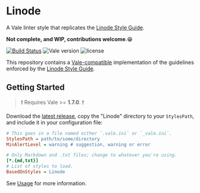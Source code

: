 # Linode

A Vale linter style that replicates the [Linode Style Guide](https://www.linode.com/docs/linode-writers-formatting-guide/).

__Not complete, and WIP, contributions welcome__.😁

[![Build Status](https://travis-ci.org/testthedocs/Linode.svg?branch=master)](https://travis-ci.org/testthedocs/Linode) ![Vale version](https://img.shields.io/badge/vale-%3E%3D%20v1.7.0-blue.svg) ![license](https://img.shields.io/github/license/mashape/apistatus.svg)

This repository contains a [Vale-compatible](https://github.com/errata-ai/vale) implementation of the guidelines enforced by the [Linode Style Guide](https://www.linode.com/docs/linode-writers-formatting-guide/).

## Getting Started

> :exclamation: Requires Vale >= **1.7.0**. :exclamation:

Download the [latest release](https://github.com/testthedocs/Linode/releases), copy the "Linode" directory to your `StylesPath`, and include it in your configuration file:

```ini
# This goes in a file named either `.vale.ini` or `_vale.ini`.
StylesPath = path/to/some/directory
MinAlertLevel = warning # suggestion, warning or error

# Only Markdown and .txt files; change to whatever you're using.
[*.{md,txt}]
# List of styles to load.
BasedOnStyles = Linode
```

See [Usage](https://github.com/errata-ai/vale/#usage) for more information.